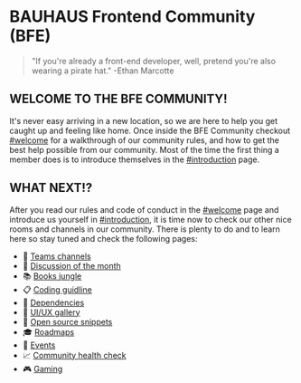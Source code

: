 # BAUHAUS Frontend Community (BFE)

> "If you're already a front-end developer, well, pretend you're also wearing a pirate hat." -Ethan Marcotte

## WELCOME TO THE BFE COMMUNITY!
It's never easy arriving in a new location, so we are here to help you get caught up and feeling like home.
Once inside the BFE Community checkout [#welcome](welcome.md) for a walkthrough of our community rules, and how to get the best help possible from our community. Most of the time the first thing a member does is to introduce themselves in the [#introduction](introduction.md) page.


## WHAT NEXT!?
After you read our rules and code of conduct in the [#welcome](welcome.md) page and introduce us yourself in [#introduction](introduction.md), it is time now to check our other nice rooms and channels in our community.
There is plenty to do and to learn here so stay tuned and check the following pages:

- :information_desk_person: [Teams channels](./teams-channels.md)
- :speech_balloon: [Discussion of the month](./discussion-of-the-month.md)
- :books: [Books jungle](./books-jungle.md)
- :clipboard: [Coding guidline](./coding-guidline.md)
- :rocket: [Dependencies](./dependencies.md)
- :rice_scene: [UI/UX gallery](./ui-ux.md)
- :muscle: [Open source snippets](./open_source/)
- :mortar_board: [Roadmaps](./roadmaps.md)
- :calendar: [Events](./events.md)
- :chart_with_upwards_trend: [Community health check](./community-health-check.md)
- :video_game: [Gaming](./gaming.md)